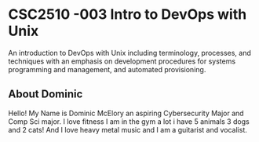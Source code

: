 # CSC2510 -003 Intro to DevOps with Unix 
 An introduction to DevOps with Unix including terminology, processes, and techniques with an emphasis on development procedures for systems programming and management, and automated provisioning.
## About Dominic
Hello! My Name is Dominic McElory an aspiring Cybersecurity Major and Comp Sci major. I love fitness I am in the gym a lot i have 5 animals 3 dogs and 2 cats! And I love heavy metal music and I am a guitarist and vocalist. 
